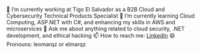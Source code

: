 🔭 I’m currently working at Tigo El Salvador as a B2B Cloud and Cybersecurity Technical Products Specialist
🌱 I’m currently learning Cloud Computing, ASP.NET with C#, and enhancing my skills in AWS and microservices
💬 Ask me about anything related to cloud security, .NET development, and ethical hacking
📫 How to reach me: [LinkedIn]([https://www.linkedin.com/in/leomarqz](https://www.linkedin.com/in/elmer-márquez-521796208))
😄 Pronouns: leomarqz or elmarqz
